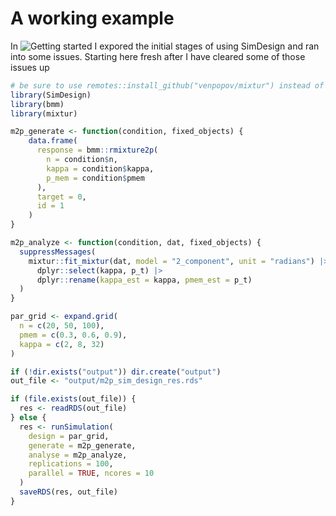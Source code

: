 # A working example


In ![Getting started](misc_notes.qmd) I expored the initial stages of
using SimDesign and ran into some issues. Starting here fresh after I
have cleared some of those issues up

``` r
# be sure to use remotes::install_github("venpopov/mixtur") instead of the CRAN version for vastly improved efficiency
library(SimDesign)
library(bmm)
library(mixtur) 

m2p_generate <- function(condition, fixed_objects) {
    data.frame(
      response = bmm::rmixture2p(
        n = condition$n, 
        kappa = condition$kappa, 
        p_mem = condition$pmem
      ),
      target = 0,
      id = 1
    )
}

m2p_analyze <- function(condition, dat, fixed_objects) {
  suppressMessages(
    mixtur::fit_mixtur(dat, model = "2_component", unit = "radians") |> 
      dplyr::select(kappa, p_t) |> 
      dplyr::rename(kappa_est = kappa, pmem_est = p_t)
  )
}

par_grid <- expand.grid(
  n = c(20, 50, 100),
  pmem = c(0.3, 0.6, 0.9),
  kappa = c(2, 8, 32)
)

if (!dir.exists("output")) dir.create("output")
out_file <- "output/m2p_sim_design_res.rds"

if (file.exists(out_file)) {
  res <- readRDS(out_file)
} else {
  res <- runSimulation(
    design = par_grid,
    generate = m2p_generate,
    analyse = m2p_analyze,
    replications = 100,
    parallel = TRUE, ncores = 10
  )
  saveRDS(res, out_file)
}
```
